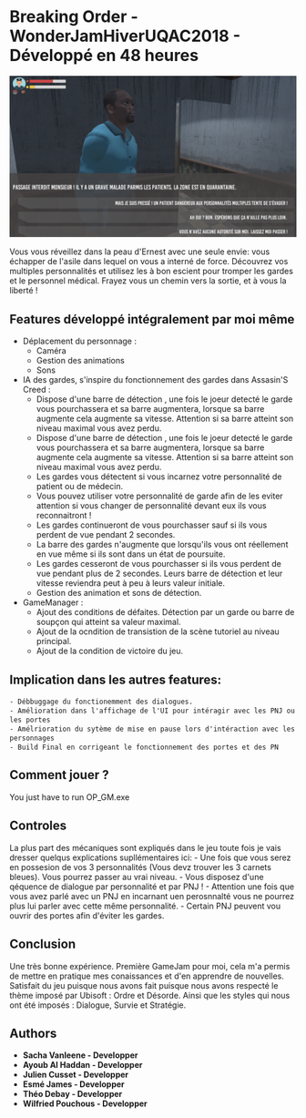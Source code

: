 # Breaking Order - WonderJamHiverUQAC2018 - Développé en 48 heures 

![A screenshot](screenshot.png)

Vous vous réveillez dans la peau d'Ernest avec une seule envie: vous échapper de l'asile dans lequel on vous a interné de force. Découvrez vos multiples personnalités et utilisez les à bon escient pour tromper les gardes et le personnel médical. Frayez vous un chemin vers la sortie, et à vous la liberté !

## Features développé intégralement par moi même 
- Déplacement du personnage : 
	- Caméra
	- Gestion des animations
	- Sons
- IA des gardes, s'inspire du fonctionnement des gardes dans Assasin'S Creed :
	- Dispose d'une barre de détection , une fois le joeur detecté le garde vous pourchassera et sa barre augmentera, lorsque sa barre augmente cela augmente sa vitesse. Attention si sa barre atteint son niveau maximal vous avez perdu.
	- Dispose d'une barre de détection , une fois le joeur detecté le garde vous pourchassera et sa barre augmentera, lorsque sa barre augmente cela augmente sa vitesse. Attention si sa barre atteint son niveau maximal vous avez perdu.
	- Les gardes vous détectent si vous incarnez votre personnalité de patient ou de médecin.
	- Vous pouvez utiliser votre personnalité de garde afin de les eviter attention si vous changer de personnalité devant eux ils vous reconnaitront !
	- Les gardes continueront de vous pourchasser sauf si ils vous perdent de vue pendant 2 secondes.
	- La barre des gardes n'augmente que lorsqu'ils vous ont réellement en vue même si ils sont dans un état de poursuite.
	-  Les gardes cesseront de vous pourchasser si ils vous perdent de vue pendant plus de 2 secondes. Leurs barre de détection et leur vitesse reviendra peut à peu à leurs valeur initiale.
	- Gestion des animation et  sons de détection.
- GameManager :
	- Ajout des conditions de défaites. Détection par un garde ou barre de soupçon qui atteint sa valeur maximal.
	- Ajout de la ocndition de transistion de la scène tutoriel au niveau principal.
	- Ajout de la condition de victoire du jeu.
## Implication dans les autres features:
	- Débbuggage du fonctionemment des dialogues.
	- Amélioration dans l'affichage de l'UI pour intéragir avec les PNJ ou les portes
	- Amélrioration du sytème de mise en pause lors d'intéraction avec les personnages
	- Build Final en corrigeant le fonctionnement des portes et des PN
## Comment jouer ?

You just have to run OP_GM.exe
 
## Controles
La plus part des mécaniques sont expliqués dans le jeu toute fois je vais dresser quelqus explications supllémentaires ici:
	- Une fois que vous serez en possesion de vos 3 personnalités (Vous devz trouver les 3 carnets bleues). Vous pourrez passer au vrai niveau.
	- Vous disposez d'une qéquence de dialogue par personnalité et par PNJ ! 
	- Attention une fois que vous avez parlé avec un PNJ en incarnant uen perosnnalté vous ne pourrez plus lui parler avec cette même personnalité. 
	- Certain PNJ peuvent vou ouvrir des portes afin d'éviter les gardes.
## Conclusion
Une très bonne expérience. Première GameJam pour moi, cela m'a permis de mettre en pratique mes conaissances et d'en apprendre de nouvelles. Satisfait du jeu puisque nous avons fait puisque nous avons respecté le thème imposé par Ubisoft : Ordre et Désorde. Ainsi que les styles qui nous ont été imposés : Dialogue, Survie et Stratégie.



## Authors

* **Sacha Vanleene - Developper** 
* **Ayoub Al Haddan - Developper**
* **Julien Cusset - Developper**
* **Esmé James - Developper**
* **Théo Debay - Developper**
* **Wilfried Pouchous - Developper**

